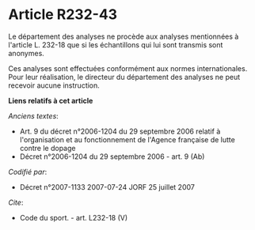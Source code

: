 # Article R232-43

Le département des analyses ne procède aux analyses mentionnées à l'article L. 232-18 que si les échantillons qui lui sont
transmis sont anonymes.

Ces analyses sont effectuées conformément aux normes internationales. Pour leur réalisation, le directeur du département des
analyses ne peut recevoir aucune instruction.

**Liens relatifs à cet article**

_Anciens textes_:

  - Art. 9 du décret n°2006-1204 du 29 septembre 2006 relatif à l'organisation et au fonctionnement de l'Agence française de lutte contre le dopage
  - Décret n°2006-1204 du 29 septembre 2006 - art. 9 (Ab)

_Codifié par_:

  - Décret n°2007-1133 2007-07-24 JORF 25 juillet 2007

_Cite_:

  - Code du sport. - art. L232-18 (V)
